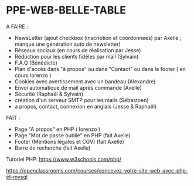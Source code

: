 # PPE-WEB-BELLE-TABLE

A FAIRE :


- NewsLetter (ajout checkbox (inscription et coordonnees) par Axelle ; manque une génération auto de newsletter) 
- Réseaux sociaux  (en cours de réalisation par Jesse)
- Réduction pour les clients fidèles par mail (Sylvain)
- F.A.Q (Bénédicte)
- Plan d'accès dans "à propos" ou dans "Contact" ou dans le footer ( en cours lorenzo )
- Cookies avec avertissement avec un bandeau (Alexandre)
- Envoi automatique de mail après commande (Axelle)
- Sécurité (Raphaël & Sylvain)
- création d'un serveur SMTP pour les mails (Sébastoen)
- a propos, contact, connexion en anglais (Jesse & Raphaël)

FAIT :

- Page "A propos" en PHP ( lorenzo )
- Page "Mot de passe oublié" en PHP (fait Axelle)
- Footer (Mentions légales et CGV) (fait Axelle)
- Barre de recherche (fait Axelle)


Tutoriel PHP:
https://www.w3schools.com/php/

https://openclassrooms.com/courses/concevez-votre-site-web-avec-php-et-mysql
